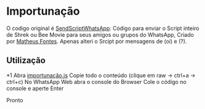 # Importunação
O codigo original é [SendScriptWhatsApp](https://github.com/Matt-Fontes/SendScriptWhatsApp): Código para enviar o Script inteiro de Shrek ou Bee Movie para seus amigos ou grupos do WhatsApp, Criado por [Matheus Fontes](https://github.com/Matt-Fontes). Apenas alteri o Srcipt por mensagens de (oi) e (?).

## Utilização

*1 Abra [importunação.js](https://github.com/ribeial/importunacao/blob/main/importuna%C3%A7%C3%A3o.js)
Copie todo o conteúdo (clique em raw -> ctrl+a -> ctrl+c)
No WhatsApp Web abra o console do Browser
Cole o código no console e aperte Enter

Pronto

